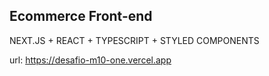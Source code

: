 ## Ecommerce Front-end
NEXT.JS + REACT + TYPESCRIPT + STYLED COMPONENTS

url: https://desafio-m10-one.vercel.app
